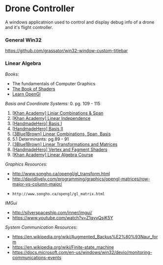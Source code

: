# Drone Controller
A windows applicatnion used to control and display debug info of a drone and
it's flight controller.

### General Win32
https://github.com/grassator/win32-window-custom-titlebar


### Linear Algebra
*Books:*
*   The fundamentals of Computer Graphics
*   [The Book of Shaders](https://thebookofshaders.com/)
*   [Learn OpenGl](https://learnopengl.com/)

*Basis and Coordinate Systems:*
0. pg. 109 - 115
1.   [[Khan Academy] Liniar Combinations & Span](https://youtu.be/Qm_OS-8COwU)
2.   [[Khan Academy] Linear Independence](https://youtu.be/CrV1xCWdY-g)
3.   [[HandmadeHero] Basis I](https://www.youtube.com/watch?v=lcmjmOfWPNU&feature=youtu.be)
4.   [[HandmadeHero] Basis II](https://www.youtube.com/watch?v=2yKKcjBIaL0)
5.   [[3Blue1Brown] Linear Combinations, Span, Basis](https://www.youtube.com/watch?v=k7RM-ot2NWY&list=PLZHQObOWTQDPD3MizzM2xVFitgF8hE_ab&index=2)
6.   5.1 Determinants: pg.89 - 91
7.   [[3Blue1Brown] Linear Transformations and Matrices](https://www.youtube.com/watch?v=kYB8IZa5AuE&list=PLZHQObOWTQDPD3MizzM2xVFitgF8hE_ab&index=3)
8.   [[HandmadeHero] Vertex and Fagment Shaders](https://www.youtube.com/watch?v=GtNvxxl3AK4)
9.   [[Khan Academy] Linear Algebra Course](https://www.khanacademy.org/math/linear-algebra)                                                                       

*Graphics Resources:*
*    http://www.songho.ca/opengl/gl_transform.html 
*    http://davidlively.com/programming/graphics/opengl-matrices/row-major-vs-column-major/   
*     http://www.songho.ca/opengl/gl_matrix.html                                                                               

*IMGui*
*    http://silverspaceship.com/inner/imgui/
*    https://www.youtube.com/watch?v=Z1qyvQsjK5Y          


*System Communication Resources:*
*    https://en.wikipedia.org/wiki/Augmented_Backus%E2%80%93Naur_form
*    https://en.wikipedia.org/wiki/Finite-state_machine
*    https://docs.microsoft.com/en-us/windows/win32/devio/monitoring-communications-events                                                                                                                                                                                                         